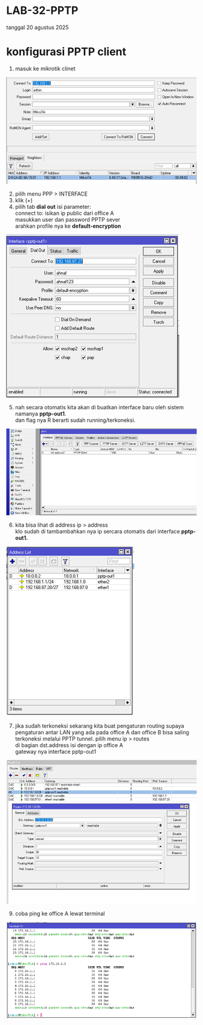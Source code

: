 # LAB-32-PPTP
tanggal 20 agustus 2025

# konfigurasi PPTP client 
1. masuk ke mikrotik clinet  

![m](p6.PNG)

2. pilih menu  PPP > INTERFACE    
3. klik (+)     
4. pilih tab **dial out** isi parameter:   
   connect to: isikan ip public dari office A   
   masukkan user dan password PPTP sever   
   arahkan profile nya ke **default-encryption**    

![m](p2.PNG)

5. nah secara otomatis kita akan di buatkan interface baru oleh sistem namanya **pptp-out1**.   
dan flag nya R berarti sudah running/terkoneksi.   

![m](p1.PNG)

6. kita bisa lihat di address ip > address    
   klo sudah di tambambahkan nya ip sercara otomatis dari interface **pptp-out1.**   

![m](p4.PNG)

7. jika sudah terkoneksi sekarang kita buat pengaturan routing supaya pengaturan antar LAN yang ada pada office A dan office B bisa saling terkoneksi melalui PPTP tunnel.
   pilih menu ip > routes    
   di bagian dst.address isi dengan ip office A   
   gateway nya interface pptp-out1   

![m](p3.PNG)

9. coba ping ke office A lewat terminal   

![m](p5.PNG)

 
